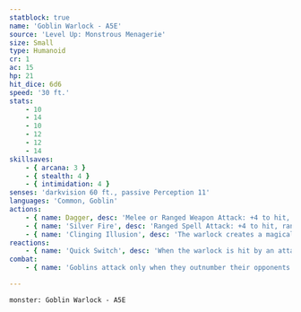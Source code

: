 ```yaml
---
statblock: true
name: 'Goblin Warlock - A5E'
source: 'Level Up: Monstrous Menagerie'
size: Small
type: Humanoid
cr: 1
ac: 15
hp: 21
hit_dice: 6d6
speed: '30 ft.'
stats:
    - 10
    - 14
    - 10
    - 12
    - 12
    - 14
skillsaves:
    - { arcana: 3 }
    - { stealth: 4 }
    - { intimidation: 4 }
senses: 'darkvision 60 ft., passive Perception 11'
languages: 'Common, Goblin'
actions:
    - { name: Dagger, desc: 'Melee or Ranged Weapon Attack: +4 to hit, reach 5 ft. or range 20/60 ft., one target. Hit: 4 (1d4 + 2) piercing damage.' }
    - { name: 'Silver Fire', desc: 'Ranged Spell Attack: +4 to hit, range 60 ft., one target. Hit: 7 (2d6) fire damage and 7 (2d6) ongoing fire damage. A creature can use an action to douse the fire on a target, ending the ongoing damage.' }
    - { name: 'Clinging Illusion', desc: 'The warlock creates a magical illusion of an unmoving Medium or smaller object in a space it can see within 30 feet. The illusion can hide a smaller object in the same space. The illusion lasts 24 hours, until a creature touches it, or until the warlock uses Clinging Illusion again. A creature can take an action to make a DC 12 Investigation check to disbelieve the illusion. On a success, the illusion appears transparent to the creature.' }
reactions:
    - { name: 'Quick Switch', desc: 'When the warlock is hit by an attack, it magically teleports, switching places with a goblin ally within 30 feet. The goblin ally is hit by the triggering attack and suffers its effects.' }
combat:
    - { name: 'Goblins attack only when they outnumber their opponents', desc: 'They employ ambush, firing arrows from hiding and then using Nimble Escape to hide elsewhere. When they can, they turn an aspect of the battle to their advantage, attacking in darkness or from above or amongst traps and hazards. If a goblin is engaged in melee while not in an advantageous position, it attacks with its shortsword and then disengages. Unless a powerful leader forces them to stand their ground, goblins retreat once they no longer outnumber their enemy.' }

---
```

```statblock
monster: Goblin Warlock - A5E
```
